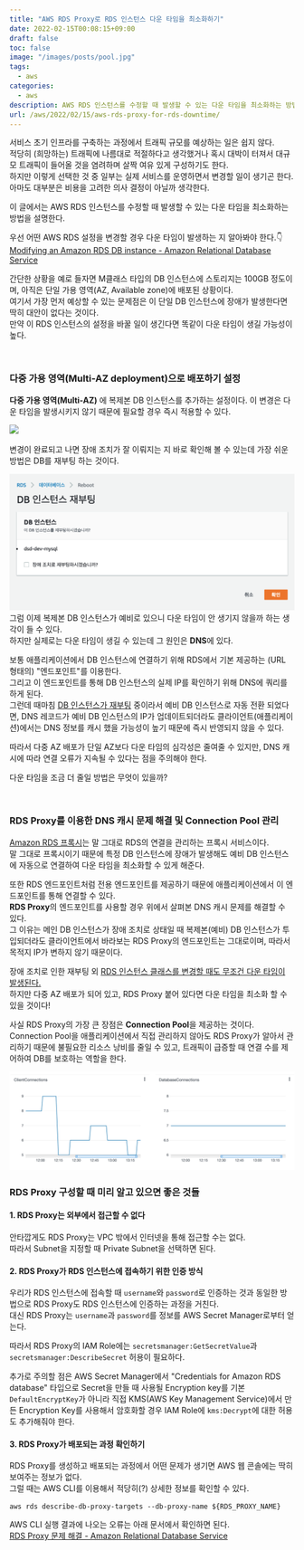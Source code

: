 ```yaml
---
title: "AWS RDS Proxy로 RDS 인스턴스 다운 타임을 최소화하기"
date: 2022-02-15T00:08:15+09:00
draft: false
toc: false
image: "/images/posts/pool.jpg"
tags:
  - aws
categories:
  - aws
description: AWS RDS 인스턴스를 수정할 때 발생할 수 있는 다운 타임을 최소화하는 방법을 설명한다. 
url: /aws/2022/02/15/aws-rds-proxy-for-rds-downtime/
---
```


서비스 초기 인프라를 구축하는 과정에서 트래픽 규모를 예상하는 일은 쉽지 않다.  
적당히 (희망하는) 트래픽에 나름대로 적절하다고 생각했거나 혹시 대박이 터져서 대규모 트래픽이 들어올 것을 염려하며 살짝 여유 있게 구성하기도 한다.  
하지만 이렇게 선택한 것 중 일부는 실제 서비스를 운영하면서 변경할 일이 생기곤 한다.  
아마도 대부분은 비용을 고려한 의사 결정이 아닐까 생각한다.  

이 글에서는 AWS RDS 인스턴스를 수정할 때 발생할 수 있는 다운 타임을 최소화하는 방법을 설명한다.   

우선 어떤 AWS RDS 설정을 변경할 경우 다운 타임이 발생하는 지 알아봐야 한다.👇  
[Modifying an Amazon RDS DB instance - Amazon Relational Database Service](https://docs.aws.amazon.com/AmazonRDS/latest/UserGuide/Overview.DBInstance.Modifying.html#USER_ModifyInstance.ApplyImmediately)  

간단한 상황을 예로 들자면 M클래스 타입의 DB 인스턴스에 스토리지는 100GB 정도이며, 아직은 단일 가용 영역(AZ, Available zone)에 배포된 상황이다.  
여기서 가장 먼저 예상할 수 있는 문제점은 이 단일 DB 인스턴스에 장애가 발생한다면 딱히 대안이 없다는 것이다.  
만약 이 RDS 인스턴스의 설정을 바꿀 일이 생긴다면 똑같이 다운 타임이 생길 가능성이 높다.  

<br/>

### 다중 가용 영역(Multi-AZ deployment)으로 배포하기 설정

**다중 가용 영역(Multi-AZ)** 에 복제본 DB 인스턴스를 추가하는 설정이다. 이 변경은 다운 타임을 발생시키지 않기 때문에 필요할 경우 즉시 적용할 수 있다.  

![](https://docs.aws.amazon.com/ko_kr/AmazonRDS/latest/UserGuide/images/con-multi-AZ.png)

변경이 완료되고 나면 장애 조치가 잘 이뤄지는 지 바로 확인해 볼 수 있는데 가장 쉬운 방법은 DB를 재부팅 하는 것이다.  

![](multi-az-rds-reboot.png)
그럼 이제 복제본 DB 인스턴스가 예비로 있으니 다운 타임이 안 생기지 않을까 하는 생각이 들 수 있다.  
하지만 실제로는 다운 타임이 생길 수 있는데 그 원인은 **DNS**에 있다.  

보통 애플리케이션에서 DB 인스턴스에 연결하기 위해 RDS에서 기본 제공하는 (URL 형태의) "엔드포인트"를 이용한다.  
그리고 이 엔드포인트를 통해 DB 인스턴스의 실제 IP를 확인하기 위해 DNS에 쿼리를 하게 된다.  
그런데 때마침 [DB 인스턴스가 재부팅](https://docs.aws.amazon.com/ko_kr/AmazonRDS/latest/UserGuide/USER_RebootInstance.html) 중이라서 예비 DB 인스턴스로 자동 전환 되었다면, DNS 레코드가 예비 DB 인스턴스의 IP가 업데이트되더라도 클라이언트(애플리케이션)에서는 DNS 정보를 캐시 했을 가능성이 높기 때문에 즉시 반영되지 않을 수 있다.  

따라서 다중 AZ 배포가 단일 AZ보다 다운 타임의 심각성은 줄여줄 수 있지만, DNS 캐시에 따라 연결 오류가 지속될 수 있다는 점을 주의해야 한다.  

다운 타임을 조금 더 줄일 방법은 무엇이 있을까?  

<br/>

### RDS Proxy를 이용한 DNS 캐시 문제 해결 및 Connection Pool 관리

[Amazon RDS 프록시](https://docs.aws.amazon.com/ko_kr/AmazonRDS/latest/UserGuide/rds-proxy.html)는 말 그대로 RDS의 연결을 관리하는 프록시 서비스이다.  
말 그대로 프록시이기 때문에 특정 DB 인스턴스에 장애가 발생해도 예비 DB 인스턴스에 자동으로 연결하여 다운 타임을 최소화할 수 있게 해준다.  

또한 RDS 엔드포인트처럼 전용 엔드포인트를 제공하기 때문에 애플리케이션에서 이 엔드포인트를 통해 연결할 수 있다.  
**RDS Proxy**의 엔드포인트를 사용할 경우 위에서 살펴본 DNS 캐시 문제를 해결할 수 있다.  
그 이유는 메인 DB 인스턴스가 장애 조치로 상태일 때 복제본(예비) DB 인스턴스가 투입되더라도 클라이언트에서 바라보는 RDS Proxy의 엔드포인트는 그대로이며, 따라서 목적지 IP가 변하지 않기 때문이다.  

장애 조치로 인한 재부팅 외 [RDS 인스턴스 클래스를 변경할 때도 무조건 다운 타임이 발생된다.](https://aws.amazon.com/ko/premiumsupport/knowledge-center/rds-mysql-downtime-impact/)  
하지만 다중 AZ 배포가 되어 있고, RDS Proxy 붙어 있다면 다운 타임을 최소화 할 수 있을 것이다!  

사실 RDS Proxy의 가장 큰 장점은 **Connection Pool**을 제공하는 것이다.   
Connection Pool을 애플리케이션에서 직접 관리하지 않아도 RDS Proxy가 알아서 관리하기 때문에 불필요한 리소스 낭비를 줄일 수 있고, 트래픽이 급증할 때 연결 수를 제어하여 DB를 보호하는 역할을 한다.  

![](rds-proxy-connection-pool.png)
<br/>

### RDS Proxy 구성할 때 미리 알고 있으면 좋은 것들

#### 1. **RDS Proxy는 외부에서 접근할 수 없다**
안타깝게도 RDS Proxy는 VPC 밖에서 인터넷을 통해 접근할 수는 없다.  
따라서 Subnet을 지정할 때 Private Subnet을 선택하면 된다.  


#### 2. **RDS Proxy가 RDS 인스턴스에 접속하기 위한 인증 방식**
우리가 RDS 인스턴스에 접속할 때 `username`와 `password`로 인증하는 것과 동일한 방법으로 RDS Proxy도 RDS 인스턴스에 인증하는 과정을 거친다.  
대신 RDS Proxy는 `username`과 `password`를 정보를 AWS Secret Manager로부터 얻는다.  

따라서 RDS Proxy의 IAM Role에는 `secretsmanager:GetSecretValue`과 `secretsmanager:DescribeSecret` 허용이 필요하다.  

추가로 주의할 점은 AWS Secret Manager에서 "Credentials for Amazon RDS database" 타입으로 Secret을 만들 때 사용될 Encryption key를 기본 `DefaultEncryptKey`가 아니라 직접 KMS(AWS Key Management Service)에서 만든 Encryption Key를 사용해서 암호화할 경우 IAM Role에 `kms:Decrypt`에 대한 허용도 추가해줘야 한다.  


#### 3. **RDS Proxy가 배포되는 과정 확인하기**
RDS Proxy를 생성하고 배포되는 과정에서 어떤 문제가 생기면 AWS 웹 콘솔에는 딱히 보여주는 정보가 없다.  
그럴 때는 AWS CLI를 이용해서 적당히(?) 상세한 정보를 확인할 수 있다.  

```shell
aws rds describe-db-proxy-targets --db-proxy-name ${RDS_PROXY_NAME}
```

AWS CLI 실행 결과에 나오는 오류는 아래 문서에서 확인하면 된다.  
[RDS Proxy 문제 해결 - Amazon Relational Database Service](https://docs.aws.amazon.com/ko_kr/AmazonRDS/latest/UserGuide/rds-proxy.troubleshooting.html)
